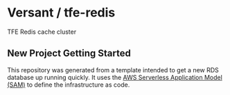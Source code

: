 # Versant / tfe-redis

TFE Redis cache cluster


## New Project Getting Started
This repository was generated from a template intended to get a new RDS database up running quickly. It uses the [AWS Serverless Application Model (SAM)](https://aws.amazon.com/serverless/sam/) to define the infrastructure as code.

### 